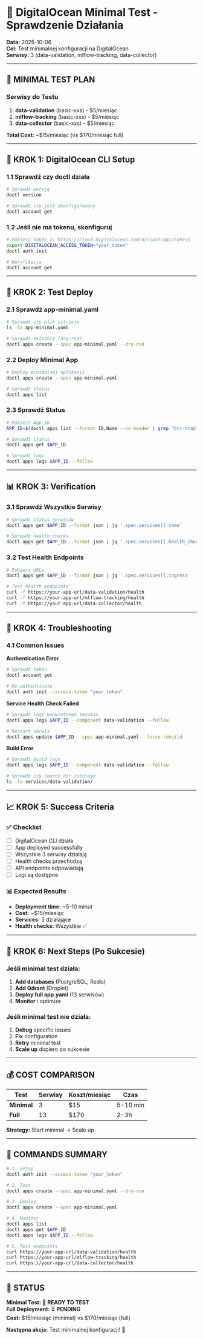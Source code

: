 # 🧪 DigitalOcean Minimal Test - Sprawdzenie Działania

**Data:** 2025-10-06  
**Cel:** Test minimalnej konfiguracji na DigitalOcean  
**Serwisy:** 3 (data-validation, mlflow-tracking, data-collector)

---

## 🎯 **MINIMAL TEST PLAN**

### **Serwisy do Testu**
1. **data-validation** (basic-xxs) - $5/miesiąc
2. **mlflow-tracking** (basic-xxs) - $5/miesiąc  
3. **data-collector** (basic-xxs) - $5/miesiąc

**Total Cost:** ~$15/miesiąc (vs $170/miesiąc full)

---

## 🔧 **KROK 1: DigitalOcean CLI Setup**

### **1.1 Sprawdź czy doctl działa**
```bash
# Sprawdź wersję
doctl version

# Sprawdź czy jest skonfigurowany
doctl account get
```

### **1.2 Jeśli nie ma tokenu, skonfiguruj**
```bash
# Pobierz token z: https://cloud.digitalocean.com/account/api/tokens
export DIGITALOCEAN_ACCESS_TOKEN="your_token"
doctl auth init

# Weryfikacja
doctl account get
```

---

## 🚀 **KROK 2: Test Deploy**

### **2.1 Sprawdź app-minimal.yaml**
```bash
# Sprawdź czy plik istnieje
ls -la app-minimal.yaml

# Sprawdź składnię (dry-run)
doctl apps create --spec app-minimal.yaml --dry-run
```

### **2.2 Deploy Minimal App**
```bash
# Deploy minimalnej aplikacji
doctl apps create --spec app-minimal.yaml

# Sprawdź status
doctl apps list
```

### **2.3 Sprawdź Status**
```bash
# Pobierz App ID
APP_ID=$(doctl apps list --format ID,Name --no-header | grep "btc-trading-system-minimal" | awk '{print $1}')

# Sprawdź status
doctl apps get $APP_ID

# Sprawdź logi
doctl apps logs $APP_ID --follow
```

---

## 📊 **KROK 3: Verification**

### **3.1 Sprawdź Wszystkie Serwisy**
```bash
# Sprawdź status serwisów
doctl apps get $APP_ID --format json | jq '.spec.services[].name'

# Sprawdź health checks
doctl apps get $APP_ID --format json | jq '.spec.services[].health_check'
```

### **3.2 Test Health Endpoints**
```bash
# Pobierz URLs
doctl apps get $APP_ID --format json | jq '.spec.services[].ingress'

# Test health endpoints
curl -f https://your-app-url/data-validation/health
curl -f https://your-app-url/mlflow-tracking/health  
curl -f https://your-app-url/data-collector/health
```

---

## 🔧 **KROK 4: Troubleshooting**

### **4.1 Common Issues**

**Authentication Error**
```bash
# Sprawdź token
doctl account get

# Re-authenticate
doctl auth init --access-token "your_token"
```

**Service Health Check Failed**
```bash
# Sprawdź logi konkretnego serwisu
doctl apps logs $APP_ID --component data-validation --follow

# Restart serwis
doctl apps update $APP_ID --spec app-minimal.yaml --force-rebuild
```

**Build Error**
```bash
# Sprawdź build logs
doctl apps logs $APP_ID --component data-validation --follow

# Sprawdź czy source_dir istnieje
ls -la services/data-validation/
```

---

## 📈 **KROK 5: Success Criteria**

### **✅ Checklist**
- [ ] DigitalOcean CLI działa
- [ ] App deployed successfully
- [ ] Wszystkie 3 serwisy działają
- [ ] Health checks przechodzą
- [ ] API endpoints odpowiadają
- [ ] Logi są dostępne

### **📊 Expected Results**
- **Deployment time:** ~5-10 minut
- **Cost:** ~$15/miesiąc
- **Services:** 3 działające
- **Health checks:** Wszystkie ✅

---

## 🚀 **KROK 6: Next Steps (Po Sukcesie)**

### **Jeśli minimal test działa:**
1. **Add databases** (PostgreSQL, Redis)
2. **Add Qdrant** (Droplet)
3. **Deploy full app.yaml** (13 serwisów)
4. **Monitor** i optimize

### **Jeśli minimal test nie działa:**
1. **Debug** specific issues
2. **Fix** configuration
3. **Retry** minimal test
4. **Scale up** dopiero po sukcesie

---

## 💰 **COST COMPARISON**

| Test | Serwisy | Koszt/miesiąc | Czas |
|------|---------|---------------|------|
| **Minimal** | 3 | $15 | 5-10 min |
| **Full** | 13 | $170 | 2-3h |

**Strategy:** Start minimal → Scale up

---

## 🎯 **COMMANDS SUMMARY**

```bash
# 1. Setup
doctl auth init --access-token "your_token"

# 2. Test
doctl apps create --spec app-minimal.yaml --dry-run

# 3. Deploy
doctl apps create --spec app-minimal.yaml

# 4. Monitor
doctl apps list
doctl apps get $APP_ID
doctl apps logs $APP_ID --follow

# 5. Test endpoints
curl https://your-app-url/data-validation/health
curl https://your-app-url/mlflow-tracking/health
curl https://your-app-url/data-collector/health
```

---

## 🎯 **STATUS**

**Minimal Test:** 🧪 **READY TO TEST**  
**Full Deployment:** ⏳ **PENDING**  
**Cost:** $15/miesiąc (minimal) vs $170/miesiąc (full)

**Następna akcja:** Test minimalnej konfiguracji! 🚀
